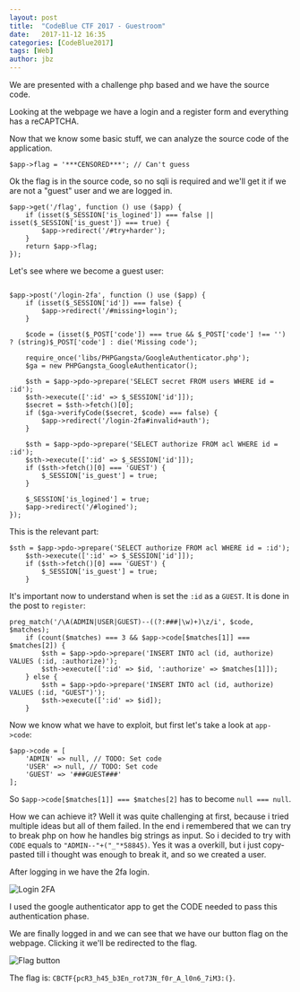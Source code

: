 ```yaml
---
layout: post
title:  "CodeBlue CTF 2017 - Guestroom"
date:   2017-11-12 16:35
categories: [CodeBlue2017]
tags: [Web]
author: jbz
---
```


We are presented with a challenge php based and we have the source code.

Looking at the webpage we have a login and a register form and everything has a reCAPTCHA.

Now that we know some basic stuff, we can analyze the source code of the application.

``` $app->flag = '***CENSORED***'; // Can't guess ```

Ok the flag is in the source code, so no sqli is required and we'll get it if we are not a "guest" user and we are logged in.

```
$app->get('/flag', function () use ($app) {
    if (isset($_SESSION['is_logined']) === false || isset($_SESSION['is_guest']) === true) {
        $app->redirect('/#try+harder');
    }
    return $app->flag;
});
```

Let's see where we become a guest user:

```

$app->post('/login-2fa', function () use ($app) {
    if (isset($_SESSION['id']) === false) {
        $app->redirect('/#missing+login');
    }

    $code = (isset($_POST['code']) === true && $_POST['code'] !== '') ? (string)$_POST['code'] : die('Missing code');

    require_once('libs/PHPGangsta/GoogleAuthenticator.php');
    $ga = new PHPGangsta_GoogleAuthenticator();

    $sth = $app->pdo->prepare('SELECT secret FROM users WHERE id = :id');
    $sth->execute([':id' => $_SESSION['id']]);
    $secret = $sth->fetch()[0];
    if ($ga->verifyCode($secret, $code) === false) {
        $app->redirect('/login-2fa#invalid+auth');
    }

    $sth = $app->pdo->prepare('SELECT authorize FROM acl WHERE id = :id');
    $sth->execute([':id' => $_SESSION['id']]);
    if ($sth->fetch()[0] === 'GUEST') {
        $_SESSION['is_guest'] = true;
    }

    $_SESSION['is_logined'] = true;
    $app->redirect('/#logined');
});

```

This is the relevant part:
```
$sth = $app->pdo->prepare('SELECT authorize FROM acl WHERE id = :id');
    $sth->execute([':id' => $_SESSION['id']]);
    if ($sth->fetch()[0] === 'GUEST') {
        $_SESSION['is_guest'] = true;
    }
```

It's important now to understand when is set the `:id` as a `GUEST`. It is done in the post to `register`:

```
preg_match('/\A(ADMIN|USER|GUEST)--((?:###|\w)+)\z/i', $code, $matches);
    if (count($matches) === 3 && $app->code[$matches[1]] === $matches[2]) {
        $sth = $app->pdo->prepare('INSERT INTO acl (id, authorize) VALUES (:id, :authorize)');
        $sth->execute([':id' => $id, ':authorize' => $matches[1]]);
    } else {
        $sth = $app->pdo->prepare('INSERT INTO acl (id, authorize) VALUES (:id, "GUEST")');
        $sth->execute([':id' => $id]);
    }
```

Now we know what we have to exploit, but first let's take a look at `app->code`:

```
$app->code = [
    'ADMIN' => null, // TODO: Set code
    'USER' => null, // TODO: Set code
    'GUEST' => '###GUEST###'
];

```

So `$app->code[$matches[1]] === $matches[2]` has to become `null === null`.

How we can achieve it? Well it was quite challenging at first, because i tried multiple ideas but all of them failed.
In the end i remembered that we can try to break php on how he handles big strings as input.
So i decided to try with `CODE` equals to `"ADMIN--"+("_"*58845)`. Yes it was a overkill, but i just copy-pasted till i thought was enough to break it, and so we created a user.

After logging in we have the 2fa login. 

![Login 2FA](https://github.com/jbzteam/CTF/raw/master/CodeBlueCTF2017/login.jpg)

I used the google authenticator app to get the CODE needed to pass this authentication phase.

We are finally logged in and we can see that we have our button flag on the webpage. Clicking it we'll be redirected to the flag.

![Flag button](https://github.com/jbzteam/CTF/raw/master/CodeBlueCTF2017/flag.jpg)

The flag is: `CBCTF{pcR3_h45_b3En_rot73N_f0r_A_l0n6_7iM3:(}`.


